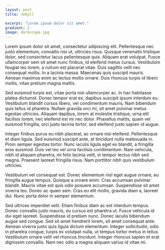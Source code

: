 ```yaml
---
layout: post
title: Jekyll

excerpt: "Lorem ipsum dolor sit amet."
gradient: 2
image: darkscape.jpg
---
```


Lorem ipsum dolor sit amet, consectetur adipiscing elit. Pellentesque nec justo elementum, convallis nisi ut, ultricies risus. Quisque venenatis tristique dolor, sed consectetur lacus pellentesque quis. Aliquam erat volutpat. Fusce ullamcorper sem sit amet nunc finibus, id eleifend metus cursus. Vestibulum feugiat leo lorem, a rutrum est placerat vitae. Duis sagittis velit nec consequat mollis. In a lacinia massa. Maecenas quis suscipit mauris. Aenean maximus enim ac lectus mollis ornare. Duis rhoncus turpis id libero mollis, vitae pretium magna mattis.

Sed euismod turpis est, vitae porta nisi ullamcorper ac. In hac habitasse platea dictumst. Donec tempor erat ex, dapibus suscipit ipsum interdum eu. Vestibulum blandit cursus libero, vel condimentum mauris. Nam bibendum quis tellus id pharetra. Nullam gravida orci mi, sit amet pulvinar metus egestas ultricies. Aliquam dapibus, lorem at molestie tristique, urna elit facilisis lorem, nec eleifend est mi nec dolor. Phasellus mattis, quam vel euismod fringilla, orci justo lacinia tortor, sed eleifend justo sapien id augue.

Integer finibus purus eu nibh placerat, ac ornare nisi eleifend. Pellentesque et diam ligula. Sed euismod suscipit ante, at tincidunt nulla malesuada in. Proin semper egestas tortor. Nunc iaculis ligula eget ex blandit, a fringilla eros euismod. Duis vel leo vel urna facilisis condimentum. Nam vehicula, nibh id aliquam pharetra, mi felis lacinia velit, in tempor lectus nibh sed magna. Praesent laoreet fringilla risus. Nam porttitor nibh quis vestibulum ultricies.

Vestibulum vel consequat est. Donec elementum nisl eget augue ornare, eu fringilla augue tempus. Quisque a ornare enim. Cras accumsan pulvinar blandit. Mauris vitae est quis odio posuere accumsan. Suspendisse sit amet viverra leo. Donec ac quam sem. Cras eu elit mollis, gravida diam a, laoreet dui. Nunc porta dolor in semper elementum.

Sed ultrices imperdiet velit. Etiam finibus diam ac est interdum tempus. Donec convallis justo mauris, eu cursus est pharetra ut. Fusce vehicula id dui eget laoreet. Suspendisse id pretium nunc. Donec iaculis bibendum augue sed congue. Sed sit amet hendrerit lorem, sit amet consequat ante. Aenean viverra justo quis ligula dictum elementum. Integer sollicitudin, odio in pharetra congue, turpis ex volutpat nulla, ut tempus tortor metus in tellus. Vestibulum ornare velit vel rhoncus tincidunt. Integer rhoncus sapien et erat dignissim convallis. Nam nec odio a magna aliquam varius id vitae mi.

